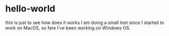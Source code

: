 # hello-world
this is just to see how does it works
I am doing a small test since I started to work on MacOS,
so fare I've been working on Windows OS.
